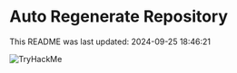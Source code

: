 # Auto Regenerate Repository

This README was last updated: 2024-09-25 18:46:21

 ![TryHackMe](https://tryhackme.com/badge/533634)